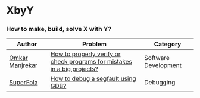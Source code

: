 # XbyY
### How to make, build, solve X with Y?

|Author|Problem|Category|
|-----------|--------|------|
|[Omkar Manjrekar](github.com/manjrekarom)|[How to properly verify or check programs for mistakes in a big projects?](https://github.com/manjrekarom/XbyY/blob/master/XbyY/check_code_big_project.md)|Software Development|
|[SuperFola](github.com/SuperFola)|[How to debug a segfault using GDB?](XbyY/debug_segfault_with_gdb.md)|Debugging|
